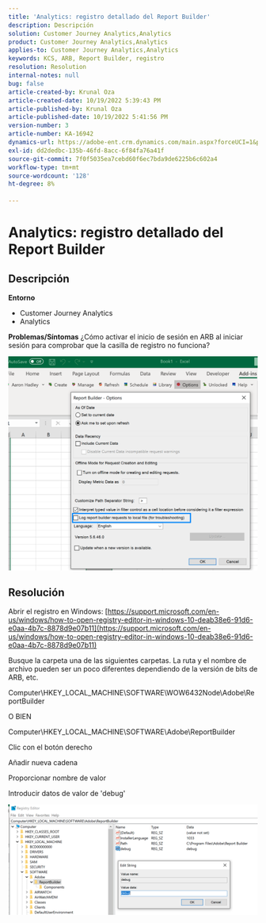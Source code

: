 ```yaml
---
title: 'Analytics: registro detallado del Report Builder'
description: Descripción
solution: Customer Journey Analytics,Analytics
product: Customer Journey Analytics,Analytics
applies-to: Customer Journey Analytics,Analytics
keywords: KCS, ARB, Report Builder, registro
resolution: Resolution
internal-notes: null
bug: false
article-created-by: Krunal Oza
article-created-date: 10/19/2022 5:39:43 PM
article-published-by: Krunal Oza
article-published-date: 10/19/2022 5:41:56 PM
version-number: 3
article-number: KA-16942
dynamics-url: https://adobe-ent.crm.dynamics.com/main.aspx?forceUCI=1&pagetype=entityrecord&etn=knowledgearticle&id=591c0901-d54f-ed11-bba2-00224808679b
exl-id: dd2dedbc-135b-46fd-8acc-6f84fa76a41f
source-git-commit: 7f0f5035ea7cebd60f6ec7bda9de6225b6c602a4
workflow-type: tm+mt
source-wordcount: '128'
ht-degree: 8%

---
```


# Analytics: registro detallado del Report Builder

## Descripción

<b>Entorno</b>
- Customer Journey Analytics
- Analytics



<b>Problemas/Síntomas</b>
¿Cómo activar el inicio de sesión en ARB al iniciar sesión para comprobar que la casilla de registro no funciona?



![](assets/___5b1c0901-d54f-ed11-bba2-00224808679b___.png)


## Resolución




Abrir el registro en Windows: [https://support.microsoft.com/en-us/windows/how-to-open-registry-editor-in-windows-10-deab38e6-91d6-e0aa-4b7c-8878d9e07b11](https://support.microsoft.com/en-us/windows/how-to-open-registry-editor-in-windows-10-deab38e6-91d6-e0aa-4b7c-8878d9e07b11)

Busque la carpeta una de las siguientes carpetas. La ruta y el nombre de archivo pueden ser un poco diferentes dependiendo de la versión de bits de ARB, etc.

Computer\HKEY_LOCAL_MACHINE\SOFTWARE\WOW6432Node\Adobe\ReportBuilder

O BIEN

Computer\HKEY_LOCAL_MACHINE\SOFTWARE\Adobe\ReportBuilder

Clic con el botón derecho

Añadir nueva cadena

Proporcionar nombre de valor

Introducir datos de valor de &#39;debug&#39;

![](assets/066ee289-0b9e-eb11-b1ac-000d3a3684a8.png)
